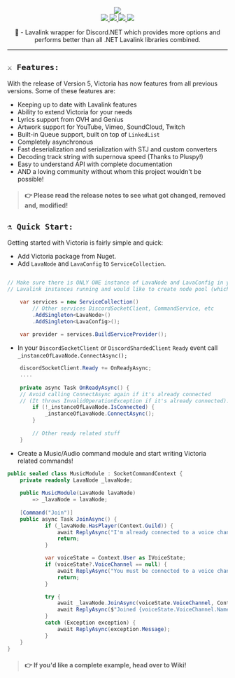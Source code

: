 <p align="center">
	<img src="https://i.imgur.com/OibdkEz.png" />
	</br>
	<a href="https://discord.gg/ZJaVXK8">
		<img src="https://img.shields.io/badge/Discord-Support-%237289DA.svg?logo=discord&style=for-the-badge&logoWidth=20&labelColor=0d0d0d" />
	</a>
	<a href="https://github.com/Yucked/Victoria/actions">
		<img src="https://img.shields.io/github/workflow/status/Yucked/Victoria/.NET%20Core%20Workflow?label=BUILD%20STATUS&logo=github&style=for-the-badge&logoWidth=20&color=181717" />
	</a>
	<a href="https://www.nuget.org/packages/Victoria/">
		<img src="https://img.shields.io/nuget/dt/Victoria.svg?label=Downloads&logo=nuget&style=for-the-badge&logoWidth=20&labelColor=0d0d0d" />
	</a>
  	<a href="http://buymeacoff.ee/Yucked">
		<img src="https://img.shields.io/badge/Buy%20Me%20A-Coffee-%23FF813F.svg?logo=buy-me-a-coffee&style=for-the-badge&logoWidth=20&labelColor=0d0d0d" />
	</a>  
	<p align="center">
	     🌋 - Lavalink wrapper for Discord.NET which provides more options and performs better than all .NET Lavalink libraries combined.
  </p>
</p>

---

## `⚔️ Features:`
With the release of Version 5, Victoria has now features from all previous versions. Some of these features are:
- Keeping up to date with Lavalink features
- Ability to extend Victoria for your needs
- Lyrics support from OVH and Genius
- Artwork support for YouTube, Vimeo, SoundCloud, Twitch
- Built-in Queue support, built on top of `LinkedList`
- Completely asynchronous
- Fast deserialization and serialization with STJ and custom converters
- Decoding track string with supernova speed (Thanks to Pluspy!)
- Easy to understand API with complete documentation
- AND a loving community without whom this project wouldn't be possible!

> #### 👉 Please read the release notes to see what got changed, removed and, modified!

## `⚗️ Quick Start:`
Getting started with Victoria is fairly simple and quick:
- Add Victoria package from Nuget.
- Add `LavaNode` and `LavaConfig` to `ServiceCollection`.
```cs

// Make sure there is ONLY ONE instance of LavaNode and LavaConfig in your program unless you have several
// Lavalink instances running and would like to create node pool (which majority of the users don't).

	var services = new ServiceCollection()
		// Other services DiscordSocketClient, CommandService, etc
		.AddSingleton<LavaNode>()
		.AddSingleton<LavaConfig>();
		
	var provider = services.BuildServiceProvider();
```
- In your `DiscordSocketClient` or `DiscordShardedClient` `Ready` event call `_instanceOfLavaNode.ConnectAsync();`
```cs
	discordSocketClient.Ready += OnReadyAsync;
	....
	
	private async Task OnReadyAsync() {
	// Avoid calling ConnectAsync again if it's already connected 
	// (It throws InvalidOperationException if it's already connected).
		if (!_instanceOfLavaNode.IsConnected) {
			_instanceOfLavaNode.ConnectAsync();
		}
		
		// Other ready related stuff
	}
```
- Create a Music/Audio command module and start writing Victoria related commands!
```cs
public sealed class MusicModule : SocketCommandContext {
	private readonly LavaNode _lavaNode;
	
	public MusicModule(LavaNode lavaNode)
		=> _lavaNode = lavaNode;
		
	[Command("Join")]
	public async Task JoinAsync() {	
            if (_lavaNode.HasPlayer(Context.Guild)) {
                await ReplyAsync("I'm already connected to a voice channel!");
                return;
            }

            var voiceState = Context.User as IVoiceState;
            if (voiceState?.VoiceChannel == null) {
                await ReplyAsync("You must be connected to a voice channel!");
                return;
            }

            try {
                await _lavaNode.JoinAsync(voiceState.VoiceChannel, Context.Channel as ITextChannel);
                await ReplyAsync($"Joined {voiceState.VoiceChannel.Name}!");
            }
            catch (Exception exception) {
                await ReplyAsync(exception.Message);
            }
	}
}
```
> #### 👉 If you'd like a complete example, head over to Wiki!
